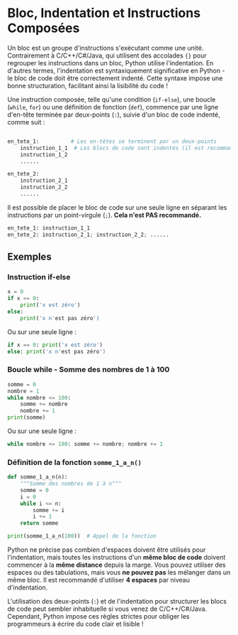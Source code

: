 # Bloc, Indentation et Instructions Composées

Un bloc est un groupe d'instructions s'exécutant comme une unité. Contrairement à C/C++/C#/Java, qui utilisent des accolades `{}` pour regrouper les instructions dans un bloc, Python utilise l'indentation. En d'autres termes, l'indentation est syntaxiquement significative en Python - le bloc de code doit être correctement indenté. Cette syntaxe impose une bonne structuration, facilitant ainsi la lisibilité du code !

Une instruction composée, telle qu'une condition (`if-else`), une boucle (`while`, `for`) ou une définition de fonction (`def`), commence par une ligne d'en-tête terminée par deux-points (`:`), suivie d'un bloc de code indenté, comme suit :

```python

en_tete_1:          # Les en-têtes se terminent par un deux-points
    instruction_1_1  # Les blocs de code sont indentés (il est recommandé d'utiliser 4 espaces)
    instruction_1_2
    ......

en_tete_2:
    instruction_2_1
    instruction_2_2
    ......
```

Il est possible de placer le bloc de code sur une seule ligne en séparant les instructions par un point-virgule (`;`).
**Cela n'est PAS recommandé.**

```python
en_tete_1: instruction_1_1
en_tete_2: instruction_2_1; instruction_2_2; ......
```

## Exemples

### Instruction if-else
```python
x = 0
if x == 0:
    print('x est zéro')
else:
    print('x n'est pas zéro')
```

Ou sur une seule ligne :
```python
if x == 0: print('x est zéro')
else: print('x n'est pas zéro')
```

### Boucle while - Somme des nombres de 1 à 100
```python
somme = 0
nombre = 1
while nombre <= 100:
    somme += nombre
    nombre += 1
print(somme)
```

Ou sur une seule ligne :
```python
while nombre <= 100: somme += nombre; nombre += 1
```

### Définition de la fonction `somme_1_a_n()`
```python
def somme_1_a_n(n):
    """Somme des nombres de 1 à n"""
    somme = 0
    i = 0
    while i <= n:
        somme += i
        i += 1
    return somme

print(somme_1_a_n(100))  # Appel de la fonction
```

Python ne précise pas combien d'espaces doivent être utilisés pour l'indentation, mais toutes les instructions d'un **même bloc de code** doivent commencer à la **même distance** depuis la marge. Vous pouvez utiliser des espaces ou des tabulations, mais vous **ne pouvez pas** les mélanger dans un même bloc. Il est recommandé d'utiliser **4 espaces** par niveau d'indentation.

L'utilisation des deux-points (`:`) et de l'indentation pour structurer les blocs de code peut sembler inhabituelle si vous venez de C/C++/C#/Java. Cependant, Python impose ces règles strictes pour obliger les programmeurs à écrire du code clair et lisible !
